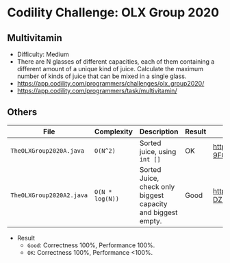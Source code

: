 # Codility Challenge: OLX Group 2020

## Multivitamin

- Difficulty: Medium
- There are N glasses of different capacities, each of them containing a different amount of a unique kind of juice. Calculate the maximum number of kinds of juice that can be mixed in a single glass.
- <https://app.codility.com/programmers/challenges/olx_group2020/>
- <https://app.codility.com/programmers/task/multivitamin/>

## Others

| File                     | Complexity      | Description                                                  | Result | URL                                                         |
| ------------------------ | --------------- | ------------------------------------------------------------ | ------ | ----------------------------------------------------------- |
| `TheOLXGroup2020A.java`  | `O(N^2)`        | Sorted juice, using `int []`                                 | OK     | <https://app.codility.com/demo/results/trainingWYKC29-9FG/> |
| `TheOLXGroup2020A2.java` | `O(N * log(N))` | Sorted Juice, check only biggest capacity and biggest empty. | Good   | <https://app.codility.com/demo/results/trainingXYKRYX-DZ3/> |

- Result
  - `Good`: Correctness 100%, Performance 100%.
  - `OK`: Correctness 100%, Performance <100%.
